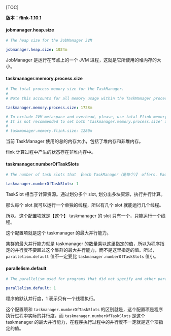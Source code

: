 [TOC]

**版本：flink-1.10.1**

#### jobmanager.heap.size

```yaml
# The heap size for the JobManager JVM

jobmanager.heap.size: 1024m
```

JobManager 是运行在节点上的一个 JVM 进程，这就是它所使用的堆内存的大小。

#### taskmanager.memory.process.size

```yaml
# The total process memory size for the TaskManager.
#
# Note this accounts for all memory usage within the TaskManager process, including JVM metaspace and other overhead.

taskmanager.memory.process.size: 1728m

# To exclude JVM metaspace and overhead, please, use total Flink memory size instead of 'taskmanager.memory.process.size'.
# It is not recommended to set both 'taskmanager.memory.process.size' and Flink memory.
#
# taskmanager.memory.flink.size: 1280m
```

当前 TaskManager 使用的总的内存大小，包括了堆内存和非堆内存。

flink 计算过程中产生的状态存在非堆内存中。 

#### taskmanager.numberOfTaskSlots

```yaml
# The number of task slots that 【each TaskManager（是每个）】 offers. Each slot runs one parallel pipeline.

taskmanager.numberOfTaskSlots: 1
```

TaskSlot 相当于计算资源。通过划分多个 slot, 划分出多块资源，执行并行计算。

那么每个 slot 就可以运行一个单独的线程，所以有几个 slot 就能运行几个线程。

所以，这个配置项就是【这个】 taskmanager 的 slot 只有一个，只能运行一个线程。

这个配置项就是这个 taskmanager 的最大并行能力。

集群的最大并行能力就是 taskmanager 的数量乘以这里指定的值，所以为程序指定的并行度不要超过这个集群的最大并行能力，而不是这里指定的值。所以，`parallelism.default` 值不一定要比 `taskmanager.numberOfTaskSlots` 值小。

#### parallelism.default

```yaml
# The parallelism used for programs that did not specify and other parallelism.

parallelism.default: 1
```

程序的默认并行度，1 表示只有一个线程执行。

这个配置项和 `taskmanager.numberOfTaskSlots` 的区别就是，这个配置项是程序执行过程中实际的并行度，而 `taskmanager.numberOfTaskSlots` 是这个 taskmanager 的最大并行能力，在程序执行过程中的并行度不一定就是这个项指定的值。